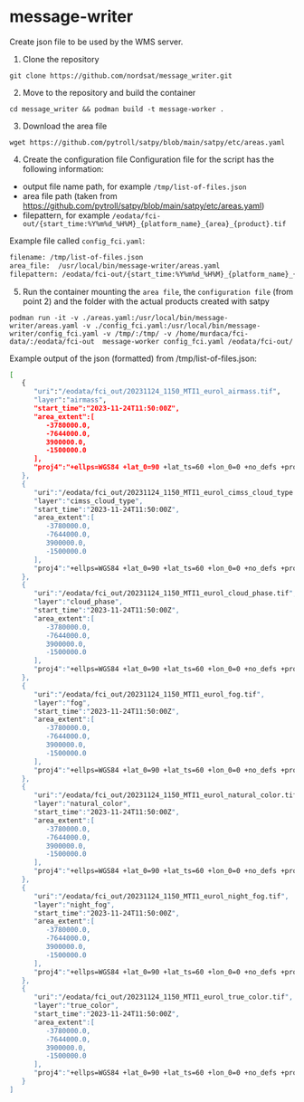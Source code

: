 # message-writer

Create json file to be used by the WMS server.

1. Clone the repository
```
git clone https://github.com/nordsat/message_writer.git
```

2. Move to the repository and build the container
```
cd message_writer && podman build -t message-worker .
```

3. Download the area file
```
wget https://github.com/pytroll/satpy/blob/main/satpy/etc/areas.yaml
```

4. Create the configuration file
Configuration file for the script has the following information:
  - output file name path, for example `/tmp/list-of-files.json`
  - area file path (taken from https://github.com/pytroll/satpy/blob/main/satpy/etc/areas.yaml)
  - filepattern, for example `/eodata/fci-out/{start_time:%Y%m%d_%H%M}_{platform_name}_{area}_{product}.tif`

Example file called `config_fci.yaml`:
```bash
filename: /tmp/list-of-files.json
area_file:  /usr/local/bin/message-writer/areas.yaml
filepattern: /eodata/fci-out/{start_time:%Y%m%d_%H%M}_{platform_name}_{area}_{product}.tif
```
  
5. Run the container mounting the `area file`, the `configuration file` (from point 2) and the folder with the actual products created with satpy
```
podman run -it -v ./areas.yaml:/usr/local/bin/message-writer/areas.yaml -v ./config_fci.yaml:/usr/local/bin/message-writer/config_fci.yaml -v /tmp/:/tmp/ -v /home/murdaca/fci-data/:/eodata/fci-out  message-worker config_fci.yaml /eodata/fci-out/
```

Example output of the json (formatted) from /tmp/list-of-files.json:

```bash
[
   {
      "uri":"/eodata/fci_out/20231124_1150_MTI1_eurol_airmass.tif",
      "layer":"airmass",
      "start_time":"2023-11-24T11:50:00Z",
      "area_extent":[
         -3780000.0,
         -7644000.0,
         3900000.0,
         -1500000.0
      ],
      "proj4":"+ellps=WGS84 +lat_0=90 +lat_ts=60 +lon_0=0 +no_defs +proj=stere +type=crs +units=m +x_0=0 +y_0=0"
   },
   {
      "uri":"/eodata/fci_out/20231124_1150_MTI1_eurol_cimss_cloud_type.tif",
      "layer":"cimss_cloud_type",
      "start_time":"2023-11-24T11:50:00Z",
      "area_extent":[
         -3780000.0,
         -7644000.0,
         3900000.0,
         -1500000.0
      ],
      "proj4":"+ellps=WGS84 +lat_0=90 +lat_ts=60 +lon_0=0 +no_defs +proj=stere +type=crs +units=m +x_0=0 +y_0=0"
   },
   {
      "uri":"/eodata/fci_out/20231124_1150_MTI1_eurol_cloud_phase.tif",
      "layer":"cloud_phase",
      "start_time":"2023-11-24T11:50:00Z",
      "area_extent":[
         -3780000.0,
         -7644000.0,
         3900000.0,
         -1500000.0
      ],
      "proj4":"+ellps=WGS84 +lat_0=90 +lat_ts=60 +lon_0=0 +no_defs +proj=stere +type=crs +units=m +x_0=0 +y_0=0"
   },
   {
      "uri":"/eodata/fci_out/20231124_1150_MTI1_eurol_fog.tif",
      "layer":"fog",
      "start_time":"2023-11-24T11:50:00Z",
      "area_extent":[
         -3780000.0,
         -7644000.0,
         3900000.0,
         -1500000.0
      ],
      "proj4":"+ellps=WGS84 +lat_0=90 +lat_ts=60 +lon_0=0 +no_defs +proj=stere +type=crs +units=m +x_0=0 +y_0=0"
   },
   {
      "uri":"/eodata/fci_out/20231124_1150_MTI1_eurol_natural_color.tif",
      "layer":"natural_color",
      "start_time":"2023-11-24T11:50:00Z",
      "area_extent":[
         -3780000.0,
         -7644000.0,
         3900000.0,
         -1500000.0
      ],
      "proj4":"+ellps=WGS84 +lat_0=90 +lat_ts=60 +lon_0=0 +no_defs +proj=stere +type=crs +units=m +x_0=0 +y_0=0"
   },
   {
      "uri":"/eodata/fci_out/20231124_1150_MTI1_eurol_night_fog.tif",
      "layer":"night_fog",
      "start_time":"2023-11-24T11:50:00Z",
      "area_extent":[
         -3780000.0,
         -7644000.0,
         3900000.0,
         -1500000.0
      ],
      "proj4":"+ellps=WGS84 +lat_0=90 +lat_ts=60 +lon_0=0 +no_defs +proj=stere +type=crs +units=m +x_0=0 +y_0=0"
   },
   {
      "uri":"/eodata/fci_out/20231124_1150_MTI1_eurol_true_color.tif",
      "layer":"true_color",
      "start_time":"2023-11-24T11:50:00Z",
      "area_extent":[
         -3780000.0,
         -7644000.0,
         3900000.0,
         -1500000.0
      ],
      "proj4":"+ellps=WGS84 +lat_0=90 +lat_ts=60 +lon_0=0 +no_defs +proj=stere +type=crs +units=m +x_0=0 +y_0=0"
   }
]
```

